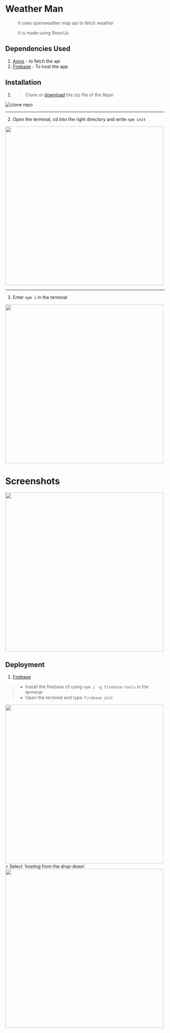 # Weather Man

> It uses openweather map api to fetch weather

> It is made using ReactJs

## Dependencies Used

1. [Axios](https://www.npmjs.com/package/axios) - to fetch the api
1. [Firebase](https://firebase.google.com/) - To host the app

## Installation

1. > Clone or [download](https://github.com/stephin007/WeatherMan/archive/master.zip) the zip file of the Repo

![clone repo](https://camo.githubusercontent.com/f0dd84e28df34704f5a2a919fc2248c25bfa46062c69c4c25e3e76d07e81a11c/68747470733a2f2f626c6f67732e7361702e636f6d2f77702d636f6e74656e742f75706c6f6164732f323031392f30372f323031392d30372d31325f31312d31382d30332e6a7067)

---

2.  Open the terminal, cd into the right directory and write `npm init`

<img align="center" src ="https://www.oreilly.com/library/view/learning-nodejs-development/9781788395540/assets/9a57438c-a172-4d10-aa76-d8246f6307ea.png" width=500px>

---

3. Enter `npm i` in the terminal

<img align="center" src="https://parzibyte.me/blog/wp-content/uploads/2019/05/5-Instalar-dependencias-con-npm-install-y-ejecutar-servidor-de-Node-en-Android-con-Termux.jpg" width="500px">

# Screenshots

<img align="center" src="https://i.ibb.co/k1PFJRW/kkkkkk.png" width="500px">

## Deployment

1. [Firebase](https://console.firebase.google.com)

  >  - Install the firebase cli using `npm i -g firebase-tools` in the terminal
  >  - Open the terminal and type `firebase init`
  <img src="https://miro.medium.com/max/2534/1*bE_i4p9NLvfi5UiTdvHa4A.png" align="center" width="500px">
  >  Select `hosting from the drop-down`
  <img src="https://i2.wp.com/garywoodfine.com/wp-content/uploads/2019/07/firebase-deploy-init.png?ssl=1" width="500px">
